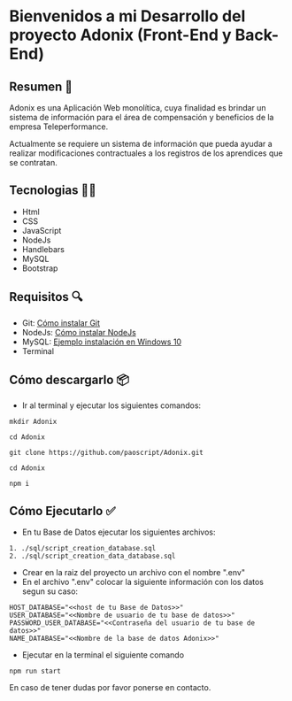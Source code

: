 # Bienvenidos a mi Desarrollo del proyecto Adonix (Front-End y Back-End)

## Resumen 📕
Adonix es una Aplicación Web monolítica, cuya finalidad es brindar un sistema de información para el área de compensación y beneficios de la empresa Teleperformance.

Actualmente se requiere un sistema de información que pueda ayudar a realizar modificaciones contractuales a los registros de los aprendices que se contratan. 

## Tecnologias 👩‍💻
- Html
- CSS
- JavaScript
- NodeJs
- Handlebars
- MySQL
- Bootstrap

## Requisitos 🔍
- Git: [Cómo instalar Git](https://www.hostinger.co/tutoriales/instalar-git-en-distintos-sistemas-operativos)
- NodeJs: [Cómo instalar NodeJs](https://www.cursosgis.com/como-instalar-node-js-y-npm-en-4-pasos/)
- MySQL: [Ejemplo instalación en Windows 10](https://www.profesionalreview.com/2018/12/13/mysql-windows-10/)
- Terminal


## Cómo descargarlo 📦
- Ir al terminal y ejecutar los siguientes comandos:

```
mkdir Adonix
```
```
cd Adonix
```
```
git clone https://github.com/paoscript/Adonix.git
```
```
cd Adonix
```
```
npm i
```

## Cómo Ejecutarlo ✅
- En tu Base de Datos ejecutar los siguientes archivos:
```
1. ./sql/script_creation_database.sql
2. ./sql/script_creation_data_database.sql
```
- Crear en la raiz del proyecto un archivo con el nombre ".env"
- En el archivo ".env" colocar la siguiente información con los datos segun su caso:
```
HOST_DATABASE="<<host de tu Base de Datos>>"
USER_DATABASE="<<Nombre de usuario de tu base de datos>>"
PASSWORD_USER_DATABASE="<<Contraseña del usuario de tu base de datos>>"
NAME_DATABASE="<<Nombre de la base de datos Adonix>>"
```
- Ejecutar en la terminal el siguiente comando
```
npm run start
```



En caso de tener dudas por favor ponerse en contacto.

